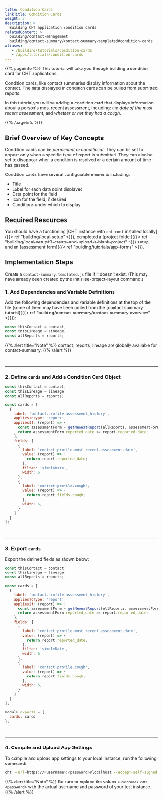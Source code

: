 ```yaml
---
title: Condition Cards
linkTitle: Condition Cards
weight: 3
description: >
  Building CHT application condition cards
relatedContent: >
  building/contact-management
  building/contact-summary/contact-summary-templated#condition-cards
aliases:
   - /building/tutorials/condition-cards
   - /apps/tutorials/condition-cards
---
```


{{% pageinfo %}}
This tutorial will take you through building a condition card for CHT applications.

Condition cards, like contact summaries display information about the contact. The data displayed in condition cards can be pulled from submitted reports.

In this tutorial,you will be adding a condition card that displays information about a person's most recent assessment, including: *the date of the most recent assessment*, and *whether or not they had a cough*.

{{% /pageinfo %}}

## Brief Overview of Key Concepts

Condition cards can be *permanent or conditional*. They can be set to appear only when a specific type of report is submitted. They can also be set to disappear when a condition is resolved or a certain amount of time has passed.

Condition cards have several configurable elements including:

- Title
- Label for each data point displayed
- Data point for the field
- Icon for the field, if desired
- Conditions under which to display

## Required Resources

You should have a functioning [CHT instance with `cht-conf` installed locally]({{< ref "building/local-setup" >}}), completed a [project folder]({{< ref "building/local-setup#3-create-and-upload-a-blank-project" >}}) setup, and an [assessment form]({{< ref "building/tutorials/app-forms" >}}).

## Implementation Steps

Create a `contact-summary.templated.js` file if it doesn't exist. (This may have already been created by the initialise-project-layout command.)

### 1. Add Dependencies and Variable Definitions

Add the following dependencies and variable definitions at the top of the file (some of them may have been added from the [contact summary tutorial]({{< ref "building/contact-summary/contact-summary-overview" >}})):

```javascript
const thisContact = contact;
const thisLineage = lineage;
const allReports = reports;
```

{{% alert title="Note" %}} contact, reports, lineage are globally available for contact-summary. {{% /alert %}}

<br clear="all">

 *****

### 2. Define `cards` and Add a Condition Card Object

```javascript
const thisContact = contact;
const thisLineage = lineage;
const allReports = reports;

const cards = [
  {
    label: 'contact.profile.assessment_history',
    appliesToType: 'report',
    appliesIf: (report) => {
      const assessmentForm = getNewestReport(allReports, assessmentForms);
      return assessmentForm.reported_date >= report.reported_date;
    },
    fields: [
      {
        label: 'contact.profile.most_recent_assessment.date',
        value: (report) => { 
          return report.reported_date;
        },
        filter: 'simpleDate',
        width: 6
      },
      {
        label: 'contact.profile.cough',
        value: (report) => {
          return report.fields.cough;
        },
        width: 6,
      }
    ]
  }
];
```

<br clear="all">

 *****

### 3. Export `cards`

Export the defined fields as shown below:

```javascript
const thisContact = contact;
const thisLineage = lineage;
const allReports = reports;

const cards = [
  {
    label: 'contact.profile.assessment_history',
    appliesToType: 'report',
    appliesIf: (report) => {
      const assessmentForm = getNewestReport(allReports, assessmentForms);
      return assessmentForm.reported_date >= report.reported_date;
    },
    fields: [
      {
        label: 'contact.profile.most_recent_assessment.date',
        value: (report) => { 
          return report.reported_date;
        },
        filter: 'simpleDate',
        width: 6
      },
      {
        label: 'contact.profile.cough',
        value: (report) => {
          return report.fields.cough;
        },
        width: 6,
      }
    ]
  }
];

module.exports = {
  cards: cards
};
```

<br clear="all">

 *****

### 4. Compile and Upload App Settings

To compile and upload app settings to your local instance, run the following command:

```zsh
cht --url=https://<username>:<password>@localhost --accept-self-signed-certs compile-app-settings upload-app-settings
```

{{% alert title="Note" %}} Be sure to replace the values `<username>` and `<password>` with the actual username and password of your test instance. {{% /alert %}}
